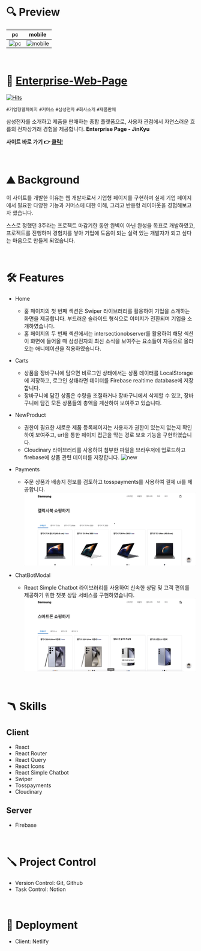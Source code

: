 # 🔍 Preview

| pc | mobile |
| --- | --- |
| ![pc](public/assets/readme/preview_pc.gif) | ![mobile](public/assets/readme/preview_mobile.gif) |

<br>

# 🥸 [Enterprise-Web-Page](https://teal-mandazi-2a1254.netlify.app/)

[![Hits](https://hits.seeyoufarm.com/api/count/incr/badge.svg?url=https%3A%2F%2Fgithub.com%2FMrJinkyu%2FEnterprise-Web-Page&count_bg=%2379C83D&title_bg=%23555555&icon=&icon_color=%23E7E7E7&title=hits&edge_flat=false)](https://hits.seeyoufarm.com)

`#기업형웹페이지` `#커머스` `#삼성전자` `#회사소개` `#제품판매`

삼성전자를 소개하고 제품을 판매하는 종합 플랫폼으로, 사용자 관점에서 자연스러운 흐름의 전자상거래 경험을 제공합니다. **Enterprise Page - JinKyu**   

**사이트 바로 가기 👉 [클릭!](https://teal-mandazi-2a1254.netlify.app/)**

<br>

# ⛰️ Background
이 사이트를 개발한 이유는 웹 개발자로서 기업형 페이지를 구현하며 실제 기업 페이지에서 필요한 다양한 기능과 커머스에 대한 이해, 그리고 반응형 레이아웃을 경험해보고자 했습니다.

스스로 정했던 3주라는 프로젝트 마감기한 동안 완벽이 아닌 완성을 목표로 개발하였고, 프로젝트를 진행하며 경험치를 쌓아 기업에 도움이 되는 실력 있는 개발자가 되고 싶다는 마음으로 만들게 되었습니다.

<br>

# 🛠 Features

- Home
    - 홈 페이지의 첫 번째 섹션은 Swiper 라이브러리를 활용하여 기업을 소개하는 화면을 제공합니다. 부드러운 슬라이드 형식으로 이미지가 전환되며 기업을 소개하였습니다.
    - 홈 페이지의 두 번째 섹션에서는 intersectionobserver를 활용하여 해당 섹션이 화면에 들어올 때 삼성전자의 최신 소식을 보여주는 요소들이 자동으로 올라오는 애니메이션을 적용하였습니다.

- Carts
    - 상품을 장바구니에 담으면 비로그인 상태에서는 상품 데이터를 LocalStorage에 저장하고, 로그인 상태라면 데이터를 Firebase realtime database에 저장합니다.
    - 장바구니에 담긴 상품은 수량을 조절하거나 장바구니에서 삭제할 수 있고, 장바구니에 담긴 모든 상품들의 총액을 계산하여 보여주고 있습니다.

-  NewProduct
    - 권한이 필요한 새로운 제품 등록페이지는 사용자가 권한이 있는지 없는지 확인하여 보여주고, url을 통한 페이지 접근을 막는 경로 보호 기능을 구현하였습니다.
    - Cloudinary 라이브러리를 사용하여 첨부한 파일을 브라우저에 업로드하고 firebase에 상품 관련 데이터를 저장합니다.
     ![new](public/assets/readme/preview_new.gif)

-  Payments
    - 주문 상품과 배송지 정보를 검토하고 tosspayments를 사용하여 결제 ui를 제공합니다.
     ![payments](public/assets/readme/preview_payments.gif)

-  ChatBotModal
    - React Simple Chatbot 라이브러리를 사용하여 신속한 상담 및 고객 편의를 제공하기 위한 챗봇 상담 서비스를 구현하였습니다.
     ![chatbot](public/assets/readme/preview_chatbot.gif)
<br>

# 🪃 Skills

## Client

- React
- React Router
- React Query
- React Icons
- React Simple Chatbot
- Swiper
- Tosspayments
- Cloudinary

## Server

- Firebase

<br>

# 🪛 Project Control

- Version Control: Git, Github
- Task Control: Notion

<br>

# 🚀 Deployment

- Client: Netlify

<br>
